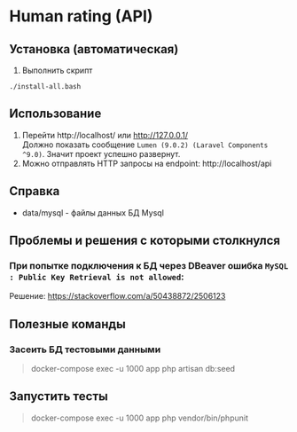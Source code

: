 # Human rating (API)

## Установка (автоматическая)
1. Выполнить скрипт
```
./install-all.bash
```

[//]: # (## Установка &#40;ручная&#41;)

[//]: # ()
[//]: # (1. Установить git submodule)

[//]: # (```)

[//]: # (git submodule update --init --recursive)

[//]: # (cp laradock.env laradock/.env)

[//]: # (```)

[//]: # (2. Развернуть docker среду &#40;среда будет собираться долго. нужно набраться терпения&#41;)

[//]: # (```)

[//]: # (cd laradock)

[//]: # (cp .env.example .env)

[//]: # (sudo ./up.bash)

[//]: # ()
[//]: # (# установить зависимости)

[//]: # (sudo ./composer-install.bash)

[//]: # (# развернуть БД миграции  )

[//]: # (sudo ./migrate.bash)

[//]: # (```)

[//]: # (3. Перейти на http://localhost и увидеть `Lumen &#40;9.0.2&#41; &#40;Laravel Components ^9.0&#41;`)

## Использование

1. Перейти http://localhost/ или http://127.0.0.1/ <br>
    Должно показать сообщение `Lumen (9.0.2) (Laravel Components ^9.0)`. 
   Значит проект успешно развернут.
2. Можно отправлять HTTP запросы на endpoint: http://localhost/api

## Справка

* data/mysql - файлы данных БД Mysql

## Проблемы и решения с которыми столкнулся

### При попытке подключения к БД через DBeaver ошибка `MySQL : Public Key Retrieval is not allowed`:<br>
Решение: https://stackoverflow.com/a/50438872/2506123

## Полезные команды

### Засеить БД тестовыми данными
> docker-compose exec -u 1000 app php artisan db:seed

## Запустить тесты
> docker-compose exec -u 1000 app php vendor/bin/phpunit